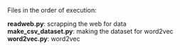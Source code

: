 Files in the order of execution:

<b>readweb.py</b>: scrapping the web for data<br/>
<b>make_csv_dataset.py</b>: making the dataset for word2vec<br/>
<b>word2vec.py</b>: word2vec
